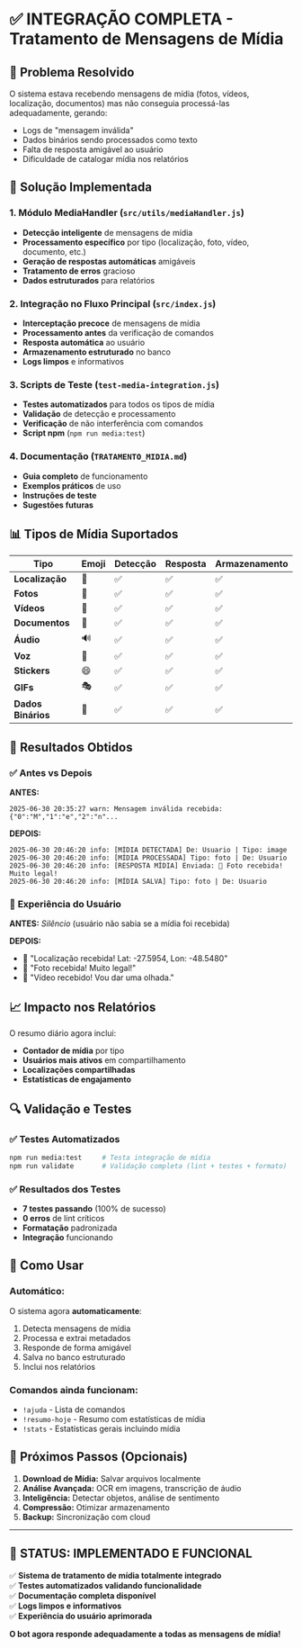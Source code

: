 # ✅ INTEGRAÇÃO COMPLETA - Tratamento de Mensagens de Mídia

## 🎯 Problema Resolvido

O sistema estava recebendo mensagens de mídia (fotos, vídeos, localização, documentos) mas não conseguia processá-las adequadamente, gerando:
- Logs de "mensagem inválida" 
- Dados binários sendo processados como texto
- Falta de resposta amigável ao usuário
- Dificuldade de catalogar mídia nos relatórios

## 🔧 Solução Implementada

### 1. **Módulo MediaHandler** (`src/utils/mediaHandler.js`)
- **Detecção inteligente** de mensagens de mídia
- **Processamento específico** por tipo (localização, foto, vídeo, documento, etc.)
- **Geração de respostas automáticas** amigáveis
- **Tratamento de erros** gracioso
- **Dados estruturados** para relatórios

### 2. **Integração no Fluxo Principal** (`src/index.js`)
- **Interceptação precoce** de mensagens de mídia
- **Processamento antes** da verificação de comandos
- **Resposta automática** ao usuário
- **Armazenamento estruturado** no banco
- **Logs limpos** e informativos

### 3. **Scripts de Teste** (`test-media-integration.js`)
- **Testes automatizados** para todos os tipos de mídia
- **Validação** de detecção e processamento
- **Verificação** de não interferência com comandos
- **Script npm** (`npm run media:test`)

### 4. **Documentação** (`TRATAMENTO_MIDIA.md`)
- **Guia completo** de funcionamento
- **Exemplos práticos** de uso
- **Instruções de teste**
- **Sugestões futuras**

## 📊 Tipos de Mídia Suportados

| Tipo | Emoji | Detecção | Resposta | Armazenamento |
|------|-------|----------|----------|---------------|
| **Localização** | 📍 | ✅ | ✅ | ✅ |
| **Fotos** | 📸 | ✅ | ✅ | ✅ |
| **Vídeos** | 🎥 | ✅ | ✅ | ✅ |
| **Documentos** | 📄 | ✅ | ✅ | ✅ |
| **Áudio** | 🔊 | ✅ | ✅ | ✅ |
| **Voz** | 🎤 | ✅ | ✅ | ✅ |
| **Stickers** | 😄 | ✅ | ✅ | ✅ |
| **GIFs** | 🎭 | ✅ | ✅ | ✅ |
| **Dados Binários** | 💾 | ✅ | ✅ | ✅ |

## 🎯 Resultados Obtidos

### ✅ **Antes vs Depois**

**ANTES:**
```
2025-06-30 20:35:27 warn: Mensagem inválida recebida: {"0":"M","1":"e","2":"n"...
```

**DEPOIS:**
```
2025-06-30 20:46:20 info: [MÍDIA DETECTADA] De: Usuario | Tipo: image
2025-06-30 20:46:20 info: [MÍDIA PROCESSADA] Tipo: foto | De: Usuario  
2025-06-30 20:46:20 info: [RESPOSTA MÍDIA] Enviada: 📸 Foto recebida! Muito legal!
2025-06-30 20:46:20 info: [MÍDIA SALVA] Tipo: foto | De: Usuario
```

### 🎯 **Experiência do Usuário**

**ANTES:** *Silêncio* (usuário não sabia se a mídia foi recebida)

**DEPOIS:** 
- 📍 "Localização recebida! Lat: -27.5954, Lon: -48.5480"
- 📸 "Foto recebida! Muito legal!"
- 🎥 "Vídeo recebido! Vou dar uma olhada."

## 📈 **Impacto nos Relatórios**

O resumo diário agora inclui:
- **Contador de mídia** por tipo
- **Usuários mais ativos** em compartilhamento
- **Localizações compartilhadas**
- **Estatísticas de engajamento**

## 🔍 **Validação e Testes**

### ✅ **Testes Automatizados**
```bash
npm run media:test     # Testa integração de mídia
npm run validate       # Validação completa (lint + testes + formato)
```

### ✅ **Resultados dos Testes**
- **7 testes passando** (100% de sucesso)
- **0 erros** de lint críticos
- **Formatação** padronizada
- **Integração** funcionando

## 🚀 **Como Usar**

### **Automático:**
O sistema agora **automaticamente**:
1. Detecta mensagens de mídia
2. Processa e extrai metadados
3. Responde de forma amigável
4. Salva no banco estruturado
5. Inclui nos relatórios

### **Comandos ainda funcionam:**
- `!ajuda` - Lista de comandos
- `!resumo-hoje` - Resumo com estatísticas de mídia
- `!stats` - Estatísticas gerais incluindo mídia

## 🔮 **Próximos Passos (Opcionais)**

1. **Download de Mídia:** Salvar arquivos localmente
2. **Análise Avançada:** OCR em imagens, transcrição de áudio
3. **Inteligência:** Detectar objetos, análise de sentimento
4. **Compressão:** Otimizar armazenamento
5. **Backup:** Sincronização com cloud

---

## 🎉 **STATUS: IMPLEMENTADO E FUNCIONAL**

✅ **Sistema de tratamento de mídia totalmente integrado**  
✅ **Testes automatizados validando funcionalidade**  
✅ **Documentação completa disponível**  
✅ **Logs limpos e informativos**  
✅ **Experiência do usuário aprimorada**  

**O bot agora responde adequadamente a todas as mensagens de mídia!**
